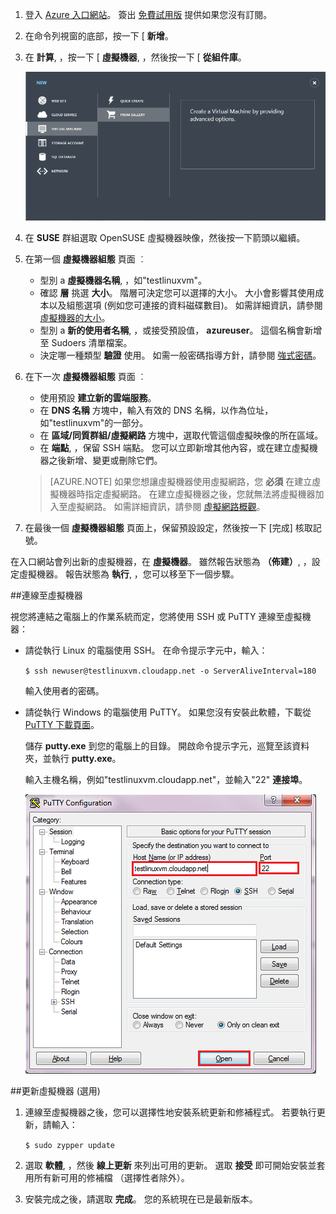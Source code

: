 <properties writer="kathydav" editor="tysonn" manager="timlt" />

1. 登入 [Azure 入口網站](http://manage.windowsazure.com)。 簽出 [免費試用版](http://azure.microsoft.com/pricing/free-trial/) 提供如果您沒有訂閱。

2. 在命令列視窗的底部，按一下 [ **新增**。

3. 在 **計算**, ，按一下 [ **虛擬機器**, ，然後按一下 [ **從組件庫**。

    ![建立新的虛擬機器][Image1]

4. 在 **SUSE** 群組選取 OpenSUSE 虛擬機器映像，然後按一下箭頭以繼續。

5. 在第一個 **虛擬機器組態** 頁面 ︰

    - 型別 a **虛擬機器名稱**, ，如"testlinuxvm"。
    - 確認 **層** 挑選 **大小**。 階層可決定您可以選擇的大小。 大小會影響其使用成本以及組態選項 (例如您可連接的資料磁碟數目)。 如需詳細資訊，請參閱 [虛擬機器的大小](../articles/virtual-machines-size-specs.md)。
    - 型別 a **新的使用者名稱**, ，或接受預設值， **azureuser**。 這個名稱會新增至 Sudoers 清單檔案。
    - 決定哪一種類型 **驗證** 使用。 如需一般密碼指導方針，請參閱 [強式密碼](http://msdn.microsoft.com/library/ms161962.aspx)。

6. 在下一次 **虛擬機器組態** 頁面 ︰

    - 使用預設 **建立新的雲端服務**。
    - 在 **DNS 名稱** 方塊中，輸入有效的 DNS 名稱，以作為位址，如"testlinuxvm"的一部分。
    - 在 **區域/同質群組/虛擬網路** 方塊中，選取代管這個虛擬映像的所在區域。
    - 在 **端點**, ，保留 SSH 端點。 您可以立即新增其他內容，或在建立虛擬機器之後新增、變更或刪除它們。

    >[AZURE.NOTE] 如果您想讓虛擬機器使用虛擬網路，您 **必須** 在建立虛擬機器時指定虛擬網路。 在建立虛擬機器之後，您就無法將虛擬機器加入至虛擬網路。 如需詳細資訊，請參閱 [虛擬網路概觀](virtual-networks-overview.md)。

7.  在最後一個 **虛擬機器組態** 頁面上，保留預設設定，然後按一下 [完成] 核取記號。

在入口網站會列出新的虛擬機器，在 **虛擬機器**。 雖然報告狀態為 **（佈建）**, ，設定虛擬機器。 報告狀態為 **執行**, ，您可以移至下一個步驟。

##連線至虛擬機器

視您將連結之電腦上的作業系統而定，您將使用 SSH 或 PuTTY 連線至虛擬機器：

- 請從執行 Linux 的電腦使用 SSH。 在命令提示字元中，輸入：

    `$ ssh newuser@testlinuxvm.cloudapp.net -o ServerAliveInterval=180`

    輸入使用者的密碼。

- 請從執行 Windows 的電腦使用 PuTTY。 如果您沒有安裝此軟體，下載從 [PuTTY 下載頁面][PuTTYDownload]。

    儲存 **putty.exe** 到您的電腦上的目錄。 開啟命令提示字元，巡覽至該資料夾，並執行 **putty.exe**。

    輸入主機名稱，例如"testlinuxvm.cloudapp.net"，並輸入"22" **連接埠**。

    ![PuTTY 畫面][Image6]  

##更新虛擬機器 (選用)

1. 連線至虛擬機器之後，您可以選擇性地安裝系統更新和修補程式。 若要執行更新，請輸入：

    `$ sudo zypper update`

2. 選取 **軟體**, ，然後 **線上更新** 來列出可用的更新。 選取 **接受** 即可開始安裝並套用所有新可用的修補檔 （選擇性者除外）。

3. 安裝完成之後，請選取 **完成**。  您的系統現在已是最新版本。

[PuTTYDownload]: http://www.puttyssh.org/download.html

[Image1]: ./media/create-and-configure-opensuse-vm-in-portal/CreateVM.png

[Image6]: ./media/create-and-configure-opensuse-vm-in-portal/putty.png


